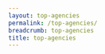 ```yaml
---
layout: top-agencies
permalink: /top-agencies/
breadcrumb: top-agencies
title: top-agencies
---
```


